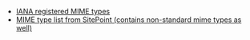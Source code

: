 - [IANA registered MIME types](http://www.iana.org/assignments/media-types/media-types.xhtml)
- [MIME type list from SitePoint (contains non-standard mime types as well)](http://www.sitepoint.com/web-foundations/mime-types-complete-list/)
